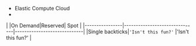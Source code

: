  - Elastic Compute Cloud
 - 
|                |On Demand|Reserved| Spot |
|----------------|-------------------------------|-----------------------------|
|Single backticks|`'Isn't this fun?'`            |'Isn't this fun?'            |

<!--stackedit_data:
eyJoaXN0b3J5IjpbMTU0MzQyODk4MCwtMTEyODEwODVdfQ==
-->
